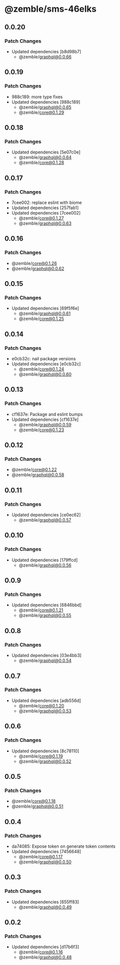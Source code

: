 # @zemble/sms-46elks

## 0.0.20

### Patch Changes

- Updated dependencies [b8d98b7]
  - @zemble/graphql@0.0.66

## 0.0.19

### Patch Changes

- 988c189: more type fixes
- Updated dependencies [988c189]
  - @zemble/graphql@0.0.65
  - @zemble/core@0.1.29

## 0.0.18

### Patch Changes

- Updated dependencies [5e07c0e]
  - @zemble/graphql@0.0.64
  - @zemble/core@0.1.28

## 0.0.17

### Patch Changes

- 7cee002: replace eslint with biome
- Updated dependencies [257fab1]
- Updated dependencies [7cee002]
  - @zemble/core@0.1.27
  - @zemble/graphql@0.0.63

## 0.0.16

### Patch Changes

- @zemble/core@0.1.26
- @zemble/graphql@0.0.62

## 0.0.15

### Patch Changes

- Updated dependencies [69f5f6e]
  - @zemble/graphql@0.0.61
  - @zemble/core@0.1.25

## 0.0.14

### Patch Changes

- e0cb32c: nail package versions
- Updated dependencies [e0cb32c]
  - @zemble/core@0.1.24
  - @zemble/graphql@0.0.60

## 0.0.13

### Patch Changes

- cf1637e: Package and eslint bumps
- Updated dependencies [cf1637e]
  - @zemble/graphql@0.0.59
  - @zemble/core@0.1.23

## 0.0.12

### Patch Changes

- @zemble/core@0.1.22
- @zemble/graphql@0.0.58

## 0.0.11

### Patch Changes

- Updated dependencies [ce0ec62]
  - @zemble/graphql@0.0.57

## 0.0.10

### Patch Changes

- Updated dependencies [179ffcd]
  - @zemble/graphql@0.0.56

## 0.0.9

### Patch Changes

- Updated dependencies [6846bbd]
  - @zemble/core@0.1.21
  - @zemble/graphql@0.0.55

## 0.0.8

### Patch Changes

- Updated dependencies [03e4bb3]
  - @zemble/graphql@0.0.54

## 0.0.7

### Patch Changes

- Updated dependencies [adb556d]
  - @zemble/core@0.1.20
  - @zemble/graphql@0.0.53

## 0.0.6

### Patch Changes

- Updated dependencies [8c78110]
  - @zemble/core@0.1.19
  - @zemble/graphql@0.0.52

## 0.0.5

### Patch Changes

- @zemble/core@0.1.18
- @zemble/graphql@0.0.51

## 0.0.4

### Patch Changes

- da74085: Expose token on generate token contents
- Updated dependencies [7456648]
  - @zemble/core@0.1.17
  - @zemble/graphql@0.0.50

## 0.0.3

### Patch Changes

- Updated dependencies [655ff83]
  - @zemble/graphql@0.0.49

## 0.0.2

### Patch Changes

- Updated dependencies [d17b6f3]
  - @zemble/core@0.1.16
  - @zemble/graphql@0.0.48
